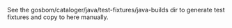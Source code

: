 See the gosbom/cataloger/java/test-fixtures/java-builds dir to generate test fixtures and copy to here manually.
